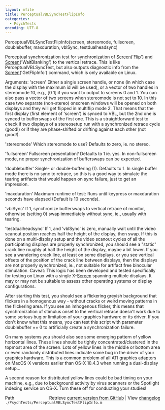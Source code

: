 ```yaml
---
layout: mfile
title: PerceptualVBLSyncTestFlipInfo
categories:
  - PsychTests
encoding: UTF-8
---
```


PerceptualVBLSyncTestFlipInfo(screen, stereomode, fullscreen, doublebuffer, maxduration, vblSync, testdualheadsync)

Perceptual synchronization test for synchronization of [Screen](/docs/Screen)('[Flip](/docs/Flip)') and
[Screen](/docs/Screen)('WaitBlanking') to the vertical retrace. This is like
PerceptualVBLSyncTest, but also outputs diagnostic info from the
[Screen](/docs/Screen)('GetFlipInfo') command, which is only available on Linux.

Arguments:
'screen' Either a single screen handle, or none (in which case the
display with the maximum id will be used), or a vector of two handles in
stereomode 10, e.g., [0 1] if you want to output to screens 0 and 1. You
can also pass a vector of two screens when stereomode is not set to 10.
In this case two separate (non-stereo) onscreen windows will be opened on
both displays and they will get flipped in multiflip mode 2. That means
that the first display (first element of 'screen') is synced to VBL, but
the 2nd one is synced to bufferswaps of the first one. This is a
straightforward test to check if two displays of a stereosetup run with a
synchronized retrace cycle (good!) or if they are phase-shifted or
drifting against each other (not good!).

'stereomode' Which stereomode to use? Defaults to zero, ie. no stereo.

'fullscreen' Fullscreen presentation? Defaults to 1 ie. yes. In
non-fullscreen mode, no proper synchronization of bufferswaps can be
expected.

'doublebuffer' Single- or double-buffering (1). Defaults to 1. In single
buffer mode there is no sync to retrace, so this is a good way to
simulate the tearing artifacts that would happen on sync failure, just to
get an impression.

'maxduration' Maximum runtime of test: Runs until keypress or maxduration
seconds have elapsed (Default is 10 seconds).

'vblSync' If 1, synchronize bufferswaps to vertical retrace of monitor,
otherwise (setting 0) swap immediately without sync, ie., usually with tearing.

'testdualheadsync' If 1, and 'vblSync' is zero, manually wait until the video
scanout position reaches half the height of the display, then swap. If this
is done on a multi-display setup and the video scanout cycles of all the
participating displays are properly synchronized, you should see a "static"
crack line roughly at half the height of the display, maybe a bit lower. If
you see a wandering crack line, at least on some displays, or you see vertical
offsets of the position of the crack line between displays, then the displays
are not properly synchronized, ie., not suitable for artifact free binocular
stimulation. Caveat: This logic has been developed and tested specifically
for testing on Linux with a single X-[Screen](/docs/Screen) spanning multiple displays. It may
or may not be suitable to assess other operating systems or display configurations.

After starting this test, you should see a flickering greyish background
that flickers in a homogenous way - without cracks or weird moving patterns
in the flickering area. If you see an imhogenous flicker, this means that
synchronization of stimulus onset to the vertical retrace doesn't work due
to some serious bug or limitation of your graphics hardware or its driver.
If you don't know what this means, you can test this script with parameter
doublebuffer == 0 to artificially create a synchronization failure.

On many systems you should also see some emerging pattern of yellow horizontal lines.
These lines should be tightly concentrated/clustered in the topmost area of
the screen. Lots of yellow lines in the middle or bottom area or even
randomly distributed lines indicate some bug in the driver of your graphics
hardware. This is a common problem of all ATI graphics adapters on MacOS-X
versions earlier than OS-X 10.4.3 when running a dual-display setup...

A second reason for distributed yellow lines could be bad timing on your
machine, e.g., due to background activity by virus scanners or the Spotlight
indexing service on OS-X. Turn these off for conducting your studies!



<div class="code_header" style="text-align:right;">
  <span style="float:left;">Path&nbsp;&nbsp;</span> <span class="counter">Retrieve <a href=
  "https://raw.github.com/Psychtoolbox-3/Psychtoolbox-3/beta/./PsychTests/PerceptualVBLSyncTestFlipInfo.m">current version from GitHub</a> | View <a href=
  "https://github.com/Psychtoolbox-3/Psychtoolbox-3/commits/beta/./PsychTests/PerceptualVBLSyncTestFlipInfo.m">changelog</a></span>
</div>
<div class="code">
  <code>./PsychTests/PerceptualVBLSyncTestFlipInfo.m</code>
</div>
